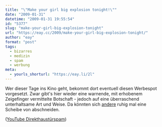 ```yaml
---
title: "\"Make your girl big explosion tonight!\""
date: "2009-01-31"
datetime: "2009-01-31 19:55:54"
id: "5377"
slug: "make-your-girl-big-explosion-tonight"
url: "https://eay.cc/2009/make-your-girl-big-explosion-tonight/"
author: "eay"
format: "post"
tags:
  - bizarres
  - medizin
  - spam
  - werbung
meta:
  - yourls_shorturl: "https://eay.li/2l"
---
```


Wer dieser Tage ins Kino geht, bekommt dort eventuell diesen Werbespot vorgesetzt. Zwar gibt's hier wieder eine warnende, mit erhobenem Zeigefinger vermittelte Botschaft - jedoch auf eine überraschend unterhaltsame Art und Weise. Da könnten sich [andere](http://anonym.to/?http://www.hartabergerecht.de/) ruhig mal eine Scheibe von abschneiden.

 ([YouTube Direkthaustürspam](http://de.youtube.com/watch?v=kJVoIUrpsHk))
